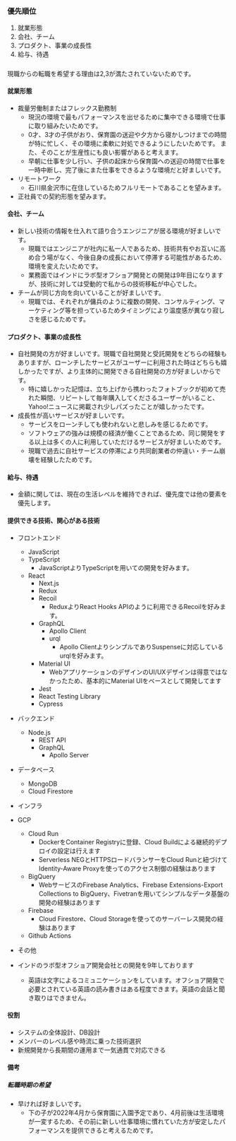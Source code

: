### 優先順位

1. 就業形態 
2. 会社、チーム
3. プロダクト、事業の成長性
4. 給与、待遇

#####

現職からの転職を希望する理由は2,3が満たされていないためです。

#### 就業形態
- 裁量労働制またはフレックス勤務制
  - 現況の環境で最もパフォーマンスを出せるために集中できる環境で仕事に取り組みたいためです。
  - 0才、3才の子供がおり、保育園の送迎や夕方から寝かしつけまでの時間が特に忙しく、その環境に柔軟に対処できるようにしたいためです。
  また、そのことが生産性にも良い影響があると考えます。
   - 早朝に仕事を少し行い、子供の起床から保育園への送迎の時間で仕事を一時中断し、完了後にまた仕事をできるような環境だと好ましいです。
- リモートワーク
  - 石川県金沢市に在住しているためフルリモートであることを望みます。
- 正社員での契約形態を望みます。

#### 会社、チーム
- 新しい技術の情報を仕入れて語り合うエンジニアが居る環境が好ましいです。
  - 現職ではエンジニアが社内に私一人であるため、技術共有やお互いに高め合う場がなく、今後自身の成長において停滞する可能性があるため、環境を変えたいためです。
  - 業務面ではインドにラボ型オフショア開発との開発は9年目になりますが、技術に対しては受動的で私からの技術移転が中心でした。
- チームが同じ方向を向いていることが好ましいです。
  - 現職では、それぞれが傭兵のように複数の開発、コンサルティング、マーケティング等を担っているためタイミングにより温度感が異なり寂しさを感じるためです。

#### プロダクト、事業の成長性
 - 自社開発の方が好ましいです。現職で自社開発と受託開発をどちらの経験もありますが、ローンチしたサービスがユーザーに利用された時はどちらも嬉しかったですが、より主体的に開発できる自社開発の方が好ましいからです。
   - 特に嬉しかった記憶は、立ち上げから携わったフォトブックが初めて売れた瞬間、リピートして毎年購入してくださるユーザーがいること、Yahoo!ニュースに掲載され少しパズったことが嬉しかったです。
 - 成長性が高いサービスが好ましいです。
   - サービスをローンチしても使われないと悲しみを感じるためです。
   - ソフトウェアの強みは規模の経済が働くことであるため、同じ開発をする以上は多くの人に利用していただけるサービスが好ましいためです。
   - 現職で過去に自社サービスの停滞により共同創業者の仲違い・チーム崩壊を経験したためです。


#### 給与、待遇
- 金額に関しては、現在の生活レベルを維持できれば、優先度では他の要素を優先します。


#### 提供できる技術、関心がある技術
- フロントエンド
  - JavaScript
  - TypeScript
    - JavaScriptよりTypeScriptを用いての開発を好みます。
  - React
    - Next.js
    - Redux
    - Recoil
      - ReduxよりReact Hooks APIのように利用できるRecoilを好みます。
    - GraphQL
      - Apollo Client
      - urql
        - Apollo ClientよりシンプルでありSuspenseに対応しているurqlを好みます。
    - Material UI
      - WebアプリケーションのデザインのUI/UXデザインは得意ではなかったため、基本的にMaterial UIをベースとして開発してます
    - Jest
    - React Testing Library
    - Cypress

- バックエンド
  - Node.js
    - REST API
    - GraphQL
      - Apollo Server

- データベース
  - MongoDB
  - Cloud Firestore

- インフラ
 - GCP
   - Cloud Run
     - DockerをContainer Registryに登録、Cloud Buildによる継続的デプロイの設定は行えます
     - Serverless NEGとHTTPSロードバランサーをCloud Runと紐づけてIdentity-Aware Proxyを使ってのアクセス制御の経験はあります
   - BigQuery
     - WebサービスのFirebase Analytics、Firebase Extensions-Export Collections to BigQuery、Fivetranを用いてシンプルなデータ基盤の開発の経験はあります
   - Firebase
      - Cloud Firestore、Cloud Storageを使ってのサーバーレス開発の経験はあります
   - Github Actions
- その他
 - インドのラボ型オフショア開発会社との開発を9年しております
   - 英語は文字によるコミュニケーションをしています。オフショア開発で必要とされている英語の読み書きはある程度できます。英語の会話と聞き取りはできません。

#### 役割
- システムの全体設計、DB設計
- メンバーのレベル感や時流に乗った技術選択
- 新規開発から長期間の運用まで一気通貫で対応できる


#### 備考

##### 転職時期の希望
 - 早ければ好ましいです。
   - 下の子が2022年4月から保育園に入園予定であり、4月前後は生活環境が一変するため、その前に新しい仕事環境に慣れていた方が安定したパフォーマンスを提供できると考えるためです。
